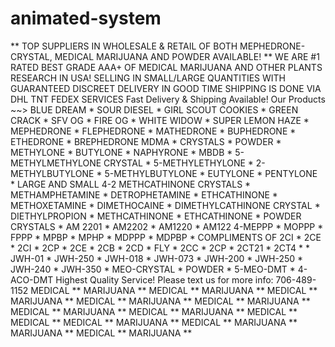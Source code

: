 # animated-system
** TOP SUPPLIERS IN WHOLESALE &amp; RETAIL OF BOTH MEPHEDRONE-CRYSTAL, MEDICAL MARIJUANA AND POWDER AVAILABLE! **  WE ARE #1 RATED BEST GRADE AAA+ OF MEDICAL MARIJUANA AND OTHER PLANTS RESEARCH IN USA!  SELLING IN SMALL/LARGE QUANTITIES WITH GUARANTEED DISCREET DELIVERY IN GOOD TIME SHIPPING IS DONE VIA DHL TNT FEDEX SERVICES   Fast Delivery &amp; Shipping Available!  Our Products ~~> BLUE DREAM * SOUR DIESEL * GIRL SCOUT COOKIES * GREEN CRACK * SFV OG * FIRE OG * WHITE WIDOW * SUPER LEMON HAZE * MEPHEDRONE * FLEPHEDRONE * MATHEDRONE * BUPHEDRONE * ETHEDRONE * BREPHEDRONE MDMA * CRYSTALS * POWDER * METHYLONE * BUTYLONE * NAPHYRONE * MBDB * 5-METHYLMETHYLONE CRYSTAL * 5-METHYLETHYLONE * 2-METHYLBUTYLONE * 5-METHYLBUTYLONE * EUTYLONE * PENTYLONE * LARGE AND SMALL 4-2 METHCATHINONE CRYSTALS * METHAMPHETAMINE * DETROPHETAMINE * ETHCATHINONE * METHOXETAMINE * DIMETHOCAINE * DIMETHYLCATHINONE CRYSTAL * DIETHYLPROPION * METHCATHINONE * ETHCATHINONE * POWDER CRYSTALS * AM 2201 * AM2202 * AM1220 * AM122 4-MEPPP * MOPPP * FPPP * MPBP * MPHP * MDPPP * MDPBP * COMPLIMENTS OF 2CI * 2CE * 2CI * 2CP * 2CE * 2CB * 2CD * FLY * 2CC * 2CP * 2CT21 * 2CT4 * * JWH-01 * JWH-250 * JWH-018 * JWH-073 * JWH-200 * JWH-250 * JWH-240 * JWH-350 * MEO-CRYSTAL * POWDER * 5-MEO-DMT * 4-ACO-DMT  Highest Quality Service!  Please text us for more info: 706-489-1152                MEDICAL ** MARIJUANA ** MEDICAL ** MARIJUANA ** MEDICAL ** MARIJUANA ** MEDICAL ** MARIJUANA ** MEDICAL ** MARIJUANA ** MEDICAL ** MARIJUANA ** MEDICAL ** MARIJUANA ** MEDICAL ** MEDICAL ** MEDICAL ** MARIJUANA ** MEDICAL ** MARIJUANA ** MARIJUANA ** MEDICAL ** MARIJUANA ** 
